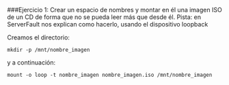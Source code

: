 ###Ejercicio 1: Crear un espacio de nombres y montar en él una imagen ISO de un CD de forma que no se pueda leer más que desde él. Pista: en ServerFault nos explican como hacerlo, usando el dispositivo loopback

Creamos el directorio:

	mkdir -p /mnt/nombre_imagen

y a continuación:

    mount -o loop -t nombre_imagen nombre_imagen.iso /mnt/nombre_imagen
